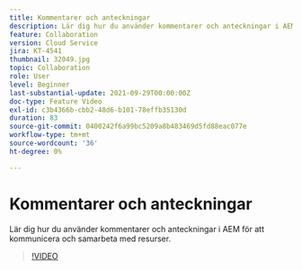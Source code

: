 ```yaml
---
title: Kommentarer och anteckningar
description: Lär dig hur du använder kommentarer och anteckningar i AEM för att kommunicera och samarbeta med resurser.
feature: Collaboration
version: Cloud Service
jira: KT-4541
thumbnail: 32049.jpg
topic: Collaboration
role: User
level: Beginner
last-substantial-update: 2021-09-29T00:00:00Z
doc-type: Feature Video
exl-id: c3b4366b-cbb2-48d6-b101-78effb35130d
duration: 83
source-git-commit: 0400242f6a99bc5209a8b483469d5fd88eac077e
workflow-type: tm+mt
source-wordcount: '36'
ht-degree: 0%

---
```


# Kommentarer och anteckningar

Lär dig hur du använder kommentarer och anteckningar i AEM för att kommunicera och samarbeta med resurser.

>[!VIDEO](https://video.tv.adobe.com/v/32049?quality=12&learn=on)
